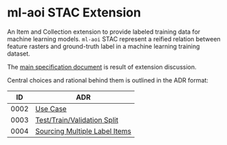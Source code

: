 # ml-aoi STAC Extension

An Item and Collection extension to provide labeled training data for machine learning models.
`ml-aoi` STAC represent a reified relation between feature rasters and ground-truth label in a machine learning training dataset.

The [main specification document](ml-aoi/README.md) is result of extension discussion.

Central choices and rational behind them is outlined in the ADR format:

| ID   | ADR |
|------|-----|
| 0002 | [Use Case](docs/0002-use-case-definition.md) |
| 0003 | [Test/Train/Validation Split](docs/0003-test-train-validation-split.md) |
| 0004 | [Sourcing Multiple Label Items](docs/0004-multiple-label-items.md) |
